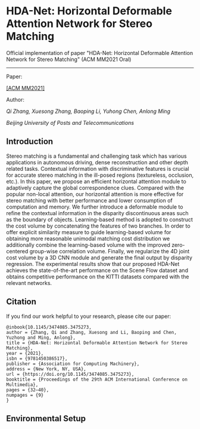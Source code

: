 # **HDA-Net: Horizontal Deformable Attention Network for Stereo Matching**

Official implementation of paper "HDA-Net: Horizontal Deformable Attention Network for Stereo Matching" (ACM MM2021 Oral)

------

Paper:

[[ACM MM2021]](https://dl.acm.org/doi/abs/10.1145/3474085.3475273)

Author:

*Qi Zhang, Xuesong Zhang, Baoping Li, Yuhong Chen, Anlong Ming*

*Beijing University of Posts and Telecommunications*

## Introduction

Stereo matching is a fundamental and challenging task which has various applications in autonomous driving, dense reconstruction and other depth related tasks. Contextual information with discriminative features is crucial for accurate stereo matching in the ill-posed regions (textureless, occlusion, etc.). In this paper, we propose an efficient horizontal attention module to adaptively capture the global correspondence clues. Compared with the popular non-local attention, our horizontal attention is more effective for stereo matching with better performance and lower consumption of computation and memory. We further introduce a deformable module to refine the contextual information in the disparity discontinuous areas such as the boundary of objects. Learning-based method is adopted to construct the cost volume by concatenating the features of two branches. In order to offer explicit similarity measure to guide learning-based volume for obtaining more reasonable unimodal matching cost distribution we additionally combine the learning-based volume with the improved zero-centered group-wise correlation volume. Finally, we regularize the 4D joint cost volume by a 3D CNN module and generate the final output by disparity regression. The experimental results show that our proposed HDA-Net achieves the state-of-the-art performance on the Scene Flow dataset and obtains competitive performance on the KITTI datasets compared with the relevant networks.

## Citation

If you find our work helpful to your research, please cite our paper:

```
@inbook{10.1145/3474085.3475273,
author = {Zhang, Qi and Zhang, Xuesong and Li, Baoping and Chen, Yuzhong and Ming, Anlong},
title = {HDA-Net: Horizontal Deformable Attention Network for Stereo Matching},
year = {2021},
isbn = {9781450386517},
publisher = {Association for Computing Machinery},
address = {New York, NY, USA},
url = {https://doi.org/10.1145/3474085.3475273},
booktitle = {Proceedings of the 29th ACM International Conference on Multimedia},
pages = {32–40},
numpages = {9}
}
```

## Environmental Setup
